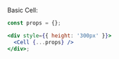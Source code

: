 Basic Cell:

```jsx
const props = {};

<div style={{ height: '300px' }}>
  <Cell {...props} />
</div>;
```

